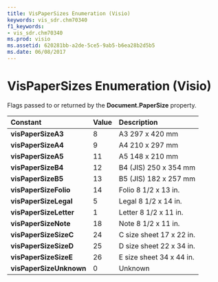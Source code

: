 ```yaml
---
title: VisPaperSizes Enumeration (Visio)
keywords: vis_sdr.chm70340
f1_keywords:
- vis_sdr.chm70340
ms.prod: visio
ms.assetid: 620281bb-a2de-5ce5-9ab5-b6ea28b2d5b5
ms.date: 06/08/2017
---
```



# VisPaperSizes Enumeration (Visio)

Flags passed to or returned by the  **Document.PaperSize** property.



|**Constant**|**Value**|**Description**|
|:-----|:-----|:-----|
| **visPaperSizeA3**|8|A3 297 x 420 mm|
| **visPaperSizeA4**|9|A4 210 x 297 mm|
| **visPaperSizeA5**|11|A5 148 x 210 mm|
| **visPaperSizeB4**|12|B4 (JIS) 250 x 354 mm|
| **visPaperSizeB5**|13|B5 (JIS) 182 x 257 mm|
| **visPaperSizeFolio**|14|Folio 8 1/2 x 13 in.|
| **visPaperSizeLegal**|5|Legal 8 1/2 x 14 in.|
| **visPaperSizeLetter**|1|Letter 8 1/2 x 11 in.|
| **visPaperSizeNote**|18|Note 8 1/2 x 11 in.|
| **visPaperSizeSizeC**|24|C size sheet 17 x 22 in.|
| **visPaperSizeSizeD**|25|D size sheet 22 x 34 in.|
| **visPaperSizeSizeE**|26|E size sheet 34 x 44 in.|
| **visPaperSizeUnknown**|0|Unknown|

